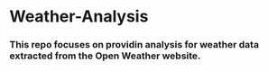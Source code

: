 # Weather-Analysis

### This repo focuses on providin analysis for weather data extracted from the Open Weather website. 
